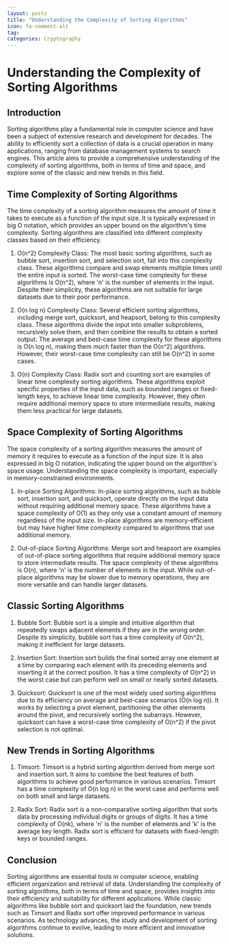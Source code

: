 ```yaml
---
layout: posts
title: "Understanding the Complexity of Sorting Algorithms"
icon: fa-comment-alt
tag:      
categories: Cryptography
---
```



# Understanding the Complexity of Sorting Algorithms

## Introduction

Sorting algorithms play a fundamental role in computer science and have been a subject of extensive research and development for decades. The ability to efficiently sort a collection of data is a crucial operation in many applications, ranging from database management systems to search engines. This article aims to provide a comprehensive understanding of the complexity of sorting algorithms, both in terms of time and space, and explore some of the classic and new trends in this field.

## Time Complexity of Sorting Algorithms

The time complexity of a sorting algorithm measures the amount of time it takes to execute as a function of the input size. It is typically expressed in big O notation, which provides an upper bound on the algorithm's time complexity. Sorting algorithms are classified into different complexity classes based on their efficiency.

1. O(n^2) Complexity Class:
   The most basic sorting algorithms, such as bubble sort, insertion sort, and selection sort, fall into this complexity class. These algorithms compare and swap elements multiple times until the entire input is sorted. The worst-case time complexity for these algorithms is O(n^2), where 'n' is the number of elements in the input. Despite their simplicity, these algorithms are not suitable for large datasets due to their poor performance.

2. O(n log n) Complexity Class:
   Several efficient sorting algorithms, including merge sort, quicksort, and heapsort, belong to this complexity class. These algorithms divide the input into smaller subproblems, recursively solve them, and then combine the results to obtain a sorted output. The average and best-case time complexity for these algorithms is O(n log n), making them much faster than the O(n^2) algorithms. However, their worst-case time complexity can still be O(n^2) in some cases.

3. O(n) Complexity Class:
   Radix sort and counting sort are examples of linear time complexity sorting algorithms. These algorithms exploit specific properties of the input data, such as bounded ranges or fixed-length keys, to achieve linear time complexity. However, they often require additional memory space to store intermediate results, making them less practical for large datasets.

## Space Complexity of Sorting Algorithms

The space complexity of a sorting algorithm measures the amount of memory it requires to execute as a function of the input size. It is also expressed in big O notation, indicating the upper bound on the algorithm's space usage. Understanding the space complexity is important, especially in memory-constrained environments.

1. In-place Sorting Algorithms:
   In-place sorting algorithms, such as bubble sort, insertion sort, and quicksort, operate directly on the input data without requiring additional memory space. These algorithms have a space complexity of O(1) as they only use a constant amount of memory regardless of the input size. In-place algorithms are memory-efficient but may have higher time complexity compared to algorithms that use additional memory.

2. Out-of-place Sorting Algorithms:
   Merge sort and heapsort are examples of out-of-place sorting algorithms that require additional memory space to store intermediate results. The space complexity of these algorithms is O(n), where 'n' is the number of elements in the input. While out-of-place algorithms may be slower due to memory operations, they are more versatile and can handle larger datasets.

## Classic Sorting Algorithms

1. Bubble Sort:
   Bubble sort is a simple and intuitive algorithm that repeatedly swaps adjacent elements if they are in the wrong order. Despite its simplicity, bubble sort has a time complexity of O(n^2), making it inefficient for large datasets.

2. Insertion Sort:
   Insertion sort builds the final sorted array one element at a time by comparing each element with its preceding elements and inserting it at the correct position. It has a time complexity of O(n^2) in the worst case but can perform well on small or nearly sorted datasets.

3. Quicksort:
   Quicksort is one of the most widely used sorting algorithms due to its efficiency on average and best-case scenarios (O(n log n)). It works by selecting a pivot element, partitioning the other elements around the pivot, and recursively sorting the subarrays. However, quicksort can have a worst-case time complexity of O(n^2) if the pivot selection is not optimal.

## New Trends in Sorting Algorithms

1. Timsort:
   Timsort is a hybrid sorting algorithm derived from merge sort and insertion sort. It aims to combine the best features of both algorithms to achieve good performance in various scenarios. Timsort has a time complexity of O(n log n) in the worst case and performs well on both small and large datasets.

2. Radix Sort:
   Radix sort is a non-comparative sorting algorithm that sorts data by processing individual digits or groups of digits. It has a time complexity of O(nk), where 'n' is the number of elements and 'k' is the average key length. Radix sort is efficient for datasets with fixed-length keys or bounded ranges.

## Conclusion

Sorting algorithms are essential tools in computer science, enabling efficient organization and retrieval of data. Understanding the complexity of sorting algorithms, both in terms of time and space, provides insights into their efficiency and suitability for different applications. While classic algorithms like bubble sort and quicksort laid the foundation, new trends such as Timsort and Radix sort offer improved performance in various scenarios. As technology advances, the study and development of sorting algorithms continue to evolve, leading to more efficient and innovative solutions.